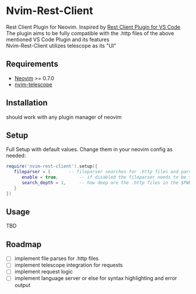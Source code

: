 # Nvim-Rest-Client
Rest Client Plugin for Neovim. Inspired by [Rest Client Plugin for VS Code](https://github.com/Huachao/vscode-restclient)  
The plugin aims to be fully compatible with the .http files of the above mentioned VS Code Plugin and its features  
Nvim-Rest-Client utilizes telescope as its "UI"

## Requirements
- [Neovim](https://github.com/neovim/neovim) >= 0.7.0
- [nvim-telescope](https://github.com/nvim-telescope/telescope.nvim)

## Installation
should work with any plugin manager of neovim

## Setup
Full Setup with default values. Change them in your neovim config as needed:
```lua
require('nvim-rest-client').setup({
   fileparser = {       -- fileparser searches for .http files and parses them into request objects
      enable = true,        -- if disabled the fileparser needs to be triggered manually before using
      search_depth = 1,     -- how deep are the .http files in the $PWD
   }
})
```


## Usage
TBD

## Roadmap
- [ ] implement file parses for .http files
- [ ] implement telescope integration for requests
- [ ] implement request logic
- [ ] implement language server or else for syntax highlighting and error output
